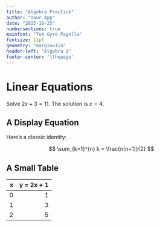 ```yaml
---
title: "Algebra Practice"
author: "Your App"
date: "2025-10-25"
numbersections: true
mainfont: "TeX Gyre Pagella"
fontsize: 11pt
geometry: "margin=1in"
header-left: "Algebra I"
footer-center: '\thepage'
---
```


# Linear Equations

Solve $2x + 3 = 11$. The solution is $x = 4$.

## A Display Equation

Here’s a classic identity:

$$
\sum_{k=1}^{n} k = \frac{n(n+1)}{2}
$$

## A Small Table

| x | y = 2x + 1 |
|---:|----------:|
| 0  | 1         |
| 1  | 3         |
| 2  | 5         |
